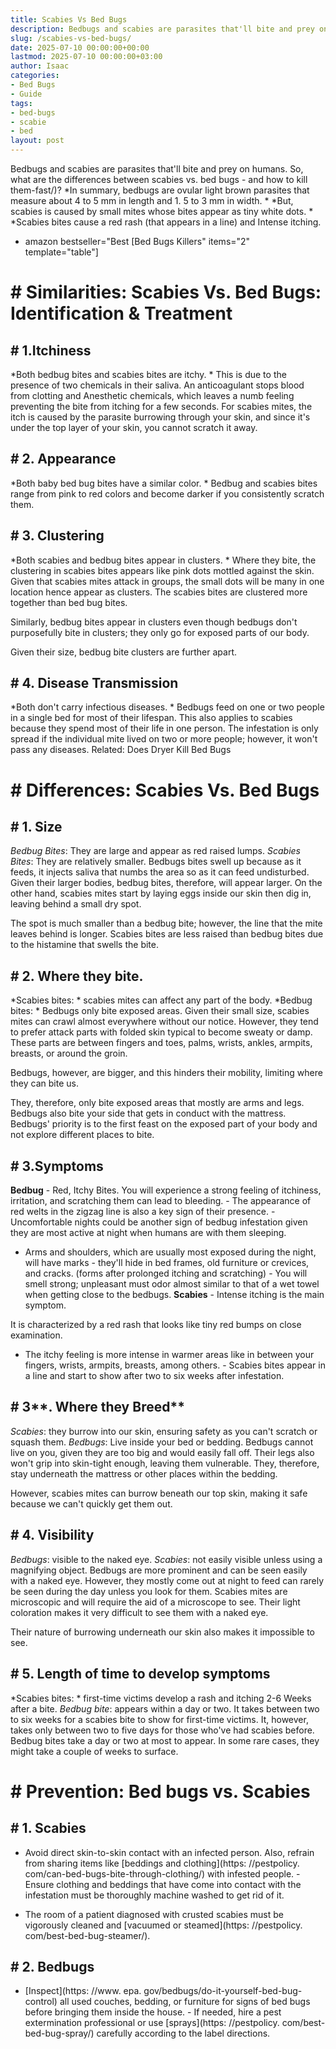 ```yaml
---
title: Scabies Vs Bed Bugs
description: Bedbugs and scabies are parasites that'll bite and prey on humans. So, what are the differences between scabies vs. bed bugs - and how to kill them-fast ? In...
slug: /scabies-vs-bed-bugs/
date: 2025-07-10 00:00:00+00:00
lastmod: 2025-07-10 00:00:00+03:00
author: Isaac
categories:
- Bed Bugs
- Guide
tags:
- bed-bugs
- scabie
- bed
layout: post
---
```


Bedbugs and scabies are parasites that'll bite and prey on humans. So, what are the differences between scabies vs. bed bugs - and how to kill them-fast/)? *In summary, bedbugs are ovular light brown parasites that measure about 4 to 5 mm in length and 1. 5 to 3 mm in width. * *But, scabies is caused by small mites whose bites appear as tiny white dots. * *Scabies bites cause a red rash (that appears in a line) and Intense itching.

* amazon bestseller="Best [Bed Bugs Killers" items="2" template="table"]

# # **Similarities: Scabies Vs. Bed Bugs: Identification & Treatment**

## # **1.Itchiness**

*Both bedbug bites and scabies bites are itchy. * This is due to the presence of two chemicals in their saliva. An anticoagulant stops blood from clotting and Anesthetic chemicals, which leaves a numb feeling preventing the bite from itching for a few seconds. For scabies mites, the itch is caused by the parasite burrowing through your skin, and since it's under the top layer of your skin, you cannot scratch it away.

## # **2. Appearance**

*Both baby bed bug bites have a similar color. * Bedbug and scabies bites range from pink to red colors and become darker if you consistently scratch them.

## # **3. Clustering**

*Both scabies and bedbug bites appear in clusters. * Where they bite, the clustering in scabies bites appears like pink dots mottled against the skin. Given that scabies mites attack in groups, the small dots will be many in one location hence appear as clusters. The scabies bites are clustered more together than bed bug bites.

Similarly, bedbug bites appear in clusters even though bedbugs don't purposefully bite in clusters; they only go for exposed parts of our body.

Given their size, bedbug bite clusters are further apart.

## # **4. Disease Transmission**

*Both don't carry infectious diseases. * Bedbugs feed on one or two people in a single bed for most of their lifespan. This also applies to scabies because they spend most of their life in one person. The infestation is only spread if the individual mite lived on two or more people; however, it won't pass any diseases. Related: Does Dryer Kill Bed Bugs

# # **Differences: Scabies Vs. Bed Bugs**

## # **1. Size**

*Bedbug Bites*: They are large and appear as red raised lumps. *Scabies Bites*: They are relatively smaller. Bedbugs bites swell up because as it feeds, it injects saliva that numbs the area so as it can feed undisturbed. Given their larger bodies, bedbug bites, therefore, will appear larger. On the other hand, scabies mites start by laying eggs inside our skin then dig in, leaving behind a small dry spot.

The spot is much smaller than a bedbug bite; however, the line that the mite leaves behind is longer. Scabies bites are less raised than bedbug bites due to the histamine that swells the bite.

## # **2. Where they bite.**

*Scabies bites: * scabies mites can affect any part of the body. *Bedbug bites: * Bedbugs only bite exposed areas. Given their small size, scabies mites can crawl almost everywhere without our notice. However, they tend to prefer attack parts with folded skin typical to become sweaty or damp. These parts are between fingers and toes, palms, wrists, ankles, armpits, breasts, or around the groin.

Bedbugs, however, are bigger, and this hinders their mobility, limiting where they can bite us.

They, therefore, only bite exposed areas that mostly are arms and legs. Bedbugs also bite your side that gets in conduct with the mattress. Bedbugs' priority is to the first feast on the exposed part of your body and not explore different places to bite.

## # 3.**Symptoms**

**Bedbug** - Red, Itchy Bites. You will experience a strong feeling of itchiness, irritation, and scratching them can lead to bleeding. - The appearance of red welts in the zigzag line is also a key sign of their presence. - Uncomfortable nights could be another sign of bedbug infestation given they are most active at night when humans are with them sleeping.

- Arms and shoulders, which are usually most exposed during the night, will have marks - they'll hide in bed frames, old furniture or crevices, and cracks. (forms after prolonged itching and scratching) - You will smell strong; unpleasant must odor almost similar to that of a wet towel when getting close to the bedbugs. **Scabies** - Intense itching is the main symptom.

It is characterized by a red rash that looks like tiny red bumps on close examination.

- The itchy feeling is more intense in warmer areas like in between your fingers, wrists, armpits, breasts, among others. - Scabies bites appear in a line and start to show after two to six weeks after infestation.

## # 3**. Where they Breed**

*Scabies*: they burrow into our skin, ensuring safety as you can't scratch or squash them. *Bedbugs*: Live inside your bed or bedding. Bedbugs cannot live on you, given they are too big and would easily fall off. Their legs also won't grip into skin-tight enough, leaving them vulnerable. They, therefore, stay underneath the mattress or other places within the bedding.

However, scabies mites can burrow beneath our top skin, making it safe because we can't quickly get them out.

## # **4. Visibility**

*Bedbugs*: visible to the naked eye. *Scabies*: not easily visible unless using a magnifying object. Bedbugs are more prominent and can be seen easily with a naked eye. However, they mostly come out at night to feed can rarely be seen during the day unless you look for them. Scabies mites are microscopic and will require the aid of a microscope to see. Their light coloration makes it very difficult to see them with a naked eye.

Their nature of burrowing underneath our skin also makes it impossible to see.

## # **5. Length of time to develop symptoms**

*Scabies bites: * first-time victims develop a rash and itching 2-6 Weeks after a bite. *Bedbug bite*: appears within a day or two. It takes between two to six weeks for a scabies bite to show for first-time victims. It, however, takes only between two to five days for those who've had scabies before. Bedbug bites take a day or two at most to appear. In some rare cases, they might take a couple of weeks to surface.

# # **Prevention: Bed bugs vs. Scabies**

## # **1. Scabies**

- Avoid direct skin-to-skin contact with an infected person. Also, refrain from sharing items like [beddings and clothing](https: //pestpolicy. com/can-bed-bugs-bite-through-clothing/) with infested people. - Ensure clothing and beddings that have come into contact with the infestation must be thoroughly machine washed to get rid of it.

- The room of a patient diagnosed with crusted scabies must be vigorously cleaned and [vacuumed or steamed](https: //pestpolicy. com/best-bed-bug-steamer/).

## # **2. Bedbugs**

- [Inspect](https: //www. epa. gov/bedbugs/do-it-yourself-bed-bug-control) all used couches, bedding, or furniture for signs of bed bugs before bringing them inside the house. - If needed, hire a pest extermination professional or use [sprays](https: //pestpolicy. com/best-bed-bug-spray/) carefully according to the label directions.
